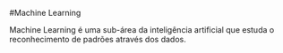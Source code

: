 #Machine Learning
<p>Machine Learning é uma sub-área da inteligência artificial que estuda o reconhecimento de padrões através dos dados.</p>
